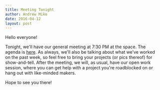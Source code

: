 ```yaml
---
title: Meeting Tonight
author: Andrew Mike
date: 2016-04-12
layout: post
---
```


Hello everyone! 

Tonight, we'll have our general meeting at 7:30 PM at the space. The agenda is [here](https://wiki.hacksburg.org/meetings:2016-04-05_general_meeting). As always, we'll also be talking about what we've worked on the past week, so feel free to bring your projects (or pics thereof) for show-and-tell. After the meeting, we will, as usual, have our open work session, where you can get help with a project you're roadblocked on or hang out with like-minded makers.

Hope to see you there!
